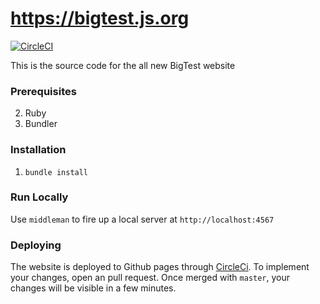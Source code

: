 # https://bigtest.js.org
[![CircleCI](https://circleci.com/gh/thefrontside/bigtest.js.org.svg?style=svg&circle-token=94d17c090c600ca3486dde52b7d7ff536dca28a2)](https://circleci.com/gh/thefrontside/bigtest.js.org)

This is the source code for the all new BigTest website

### Prerequisites

2. Ruby
3. Bundler

### Installation

1. `bundle install`

### Run Locally

Use `middleman` to fire up a local server at `http://localhost:4567`

### Deploying

The website is deployed to Github pages through [CircleCi](https://circleci.com/). To implement your changes, open an pull request. Once merged with `master`, your changes will be visible in a few minutes.

